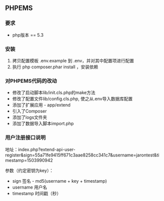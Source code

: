 ## PHPEMS

### 要求
* php版本 == 5.3

### 安装
1. 拷贝配置模板 .env.example 到 .env，并对其中配置项进行配置
2. 执行 php composer.phar install ，安装依赖

### 对PHPEMS代码的改动
* 修改了启动脚本lib/init.cls.php的make方法
* 修改了配置文件lib/config.cls.php, 使之从.env导入数据库配置
* 添加了扩展应用 - app/extend
* 引入了Composer
* 添加了logs文件夹
* 添加了数据导入脚本import.php

### 用户注册接口说明

地址：index.php?extend-api-user-register&sign=55a71fe9415ff671c3aae8258cc341c7&username=jarontest&timestamp=1503990942

参数（约定密钥为key）：

* sign 签名 - md5(username + key + timestamp)
* username 用户名
* timestamp 时间戳（秒）
